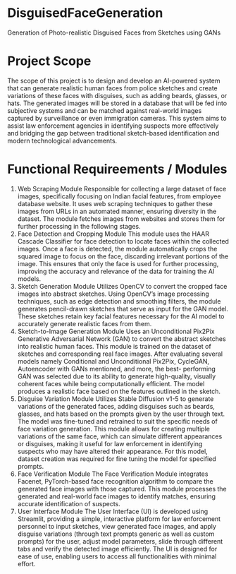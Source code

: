# DisguisedFaceGeneration
Generation of Photo-realistic Disguised Faces from Sketches using GANs

# Project Scope
The scope of this project is to design and develop an AI-powered system that can generate
realistic human faces from police sketches and create variations of these faces with disguises, such
as adding beards, glasses, or hats. The generated images will be stored in a database that will be
fed into subjective systems and can be matched against real-world images captured by surveillance
or even immigration cameras. This system aims to assist law enforcement agencies in identifying
suspects more effectively and bridging the gap between traditional sketch-based identification and
modern technological advancements.

# Functional Requireements / Modules

1. Web Scraping Module
Responsible for collecting a large dataset of face images, specifically focusing on Indian
facial features, from employee database website. It uses web scraping techniques to gather these
images from URLs in an automated manner, ensuring diversity in the dataset. The module fetches
images from websites and stores them for further processing in the following stages.
2. Face Detection and Cropping Module
This module uses the HAAR Cascade Classifier for face detection to locate faces within the
collected images. Once a face is detected, the module automatically crops the squared image to
focus on the face, discarding irrelevant portions of the image. This ensures that only the face is
used for further processing, improving the accuracy and relevance of the data for training the AI
models.
3. Sketch Generation Module
Utilizes OpenCV to convert the cropped face images into abstract sketches. Using
OpenCV’s image processing techniques, such as edge detection and smoothing filters, the module
generates pencil-drawn sketches that serve as input for the GAN model. These sketches retain key
facial features necessary for the AI model to accurately generate realistic faces from them.
4. Sketch-to-Image Generation Module
Uses an Unconditional Pix2Pix Generative Adversarial Network (GAN) to convert the
abstract sketches into realistic human faces. This module is trained on the dataset of sketches and
corresponding real face images. After evaluating several models namely Conditional and
Unconditional Pix2Pix, CycleGAN, Autoencoder with GANs mentioned, and more, the best-
performing GAN was selected due to its ability to generate high-quality, visually coherent faces
while being computationally efficient. The model produces a realistic face based on the features
outlined in the sketch.
5. Disguise Variation Module
Utilizes Stable Diffusion v1-5 to generate variations of the generated faces, adding
disguises such as beards, glasses, and hats based on the prompts given by the user through text.
The model was fine-tuned and retrained to suit the specific needs of face variation generation. This
module allows for creating multiple variations of the same face, which can simulate different
appearances or disguises, making it useful for law enforcement in identifying suspects who may
have altered their appearance. For this model, dataset creation was required for fine tuning the
model for specified prompts.
6. Face Verification Module
The Face Verification Module integrates Facenet, PyTorch-based face recognition algorithm
to compare the generated face images with those captured. This module processes the generated
and real-world face images to identify matches, ensuring accurate identification of suspects.
7. User Interface Module
The User Interface (UI) is developed using Streamlit, providing a simple, interactive
platform for law enforcement personnel to input sketches, view generated face images, and apply
disguise variations (through text prompts generic as well as custom prompts) for the user, adjust
model parameters, slide through different tabs and verify the detected image efficiently. The UI is
designed for ease of use, enabling users to access all functionalities with minimal effort.


